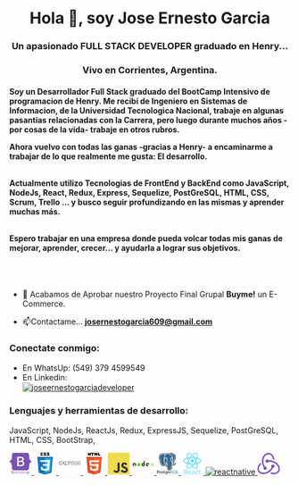 <h1 align="center">Hola 👋, soy Jose Ernesto Garcia</h1>
<h3 align="center">Un apasionado FULL STACK DEVELOPER graduado en Henry...</h3>
<h3 align="center">Vivo en Corrientes, Argentina.</h3>

<h4>  Soy un Desarrollador Full Stack graduado del BootCamp Intensivo de programacion de Henry.  Me recibi de Ingeniero en Sistemas de Informacion, de la Universidad Tecnologica Nacional, trabaje en algunas pasantias relacionadas con la Carrera, pero luego durante muchos años -por cosas de la vida- trabaje en otros rubros.
  
   Ahora vuelvo con todas las ganas -gracias a Henry- a encaminarme a trabajar de lo que realmente me gusta: El desarrollo.</br></br>

   Actualmente utilizo Tecnologias de FrontEnd y BackEnd como JavaScript, NodeJs, React, Redux, Express, Sequelize, PostGreSQL, HTML, CSS, Scrum, Trello ... y busco seguir profundizando en las mismas y aprender muchas más.</br></br>

   Espero trabajar en una empresa donde pueda volcar todas mis ganas de mejorar, aprender, crecer... y ayudarla a lograr sus objetivos.  
</h4></br></br>



- 🔭 Acabamos de Aprobar nuestro Proyecto Final Grupal **Buyme!** un E-Commerce.

- 📫Contactame... **josernestogarcia609@gmail.com**

<h3 align="left">Conectate conmigo:</h3>
<p align="left">
  
- En WhatsUp: (549) 379 4599549
- En Linkedin:  
<a href="https://linkedin.com/in/joseernestogarciadeveloper" target="blank"><img align="center" src="https://raw.githubusercontent.com/rahuldkjain/github-profile-readme-generator/master/src/images/icons/Social/linked-in-alt.svg" alt="joseernestogarciadeveloper" height="30" width="40" /></a>


</p>

<h3 align="left">Lenguajes y herramientas de desarrollo:</h3>

<p>JavaScript, NodeJs, ReactJs, Redux, ExpressJS, Sequelize, PostGreSQL, HTML, CSS, BootStrap, 
  
<p align="left"> <a href="https://getbootstrap.com" target="_blank" rel="noreferrer"> <img src="https://raw.githubusercontent.com/devicons/devicon/master/icons/bootstrap/bootstrap-plain-wordmark.svg" alt="bootstrap" width="40" height="40"/> </a> <a href="https://www.w3schools.com/css/" target="_blank" rel="noreferrer"> <img src="https://raw.githubusercontent.com/devicons/devicon/master/icons/css3/css3-original-wordmark.svg" alt="css3" width="40" height="40"/> </a> <a href="https://expressjs.com" target="_blank" rel="noreferrer"> <img src="https://raw.githubusercontent.com/devicons/devicon/master/icons/express/express-original-wordmark.svg" alt="express" width="40" height="40"/> </a> <a href="https://www.w3.org/html/" target="_blank" rel="noreferrer"> <img src="https://raw.githubusercontent.com/devicons/devicon/master/icons/html5/html5-original-wordmark.svg" alt="html5" width="40" height="40"/> </a> <a href="https://developer.mozilla.org/en-US/docs/Web/JavaScript" target="_blank" rel="noreferrer"> <img src="https://raw.githubusercontent.com/devicons/devicon/master/icons/javascript/javascript-original.svg" alt="javascript" width="40" height="40"/> </a> <a href="https://nodejs.org" target="_blank" rel="noreferrer"> <img src="https://raw.githubusercontent.com/devicons/devicon/master/icons/nodejs/nodejs-original-wordmark.svg" alt="nodejs" width="40" height="40"/> </a> <a href="https://www.postgresql.org" target="_blank" rel="noreferrer"> <img src="https://raw.githubusercontent.com/devicons/devicon/master/icons/postgresql/postgresql-original-wordmark.svg" alt="postgresql" width="40" height="40"/> </a> <a href="https://reactjs.org/" target="_blank" rel="noreferrer"> <img src="https://raw.githubusercontent.com/devicons/devicon/master/icons/react/react-original-wordmark.svg" alt="react" width="40" height="40"/> </a> <a href="https://reactnative.dev/" target="_blank" rel="noreferrer"> <img src="https://reactnative.dev/img/header_logo.svg" alt="reactnative" width="40" height="40"/> </a> <a href="https://redux.js.org" target="_blank" rel="noreferrer"> <img src="https://raw.githubusercontent.com/devicons/devicon/master/icons/redux/redux-original.svg" alt="redux" width="40" height="40"/> </a> </p>

